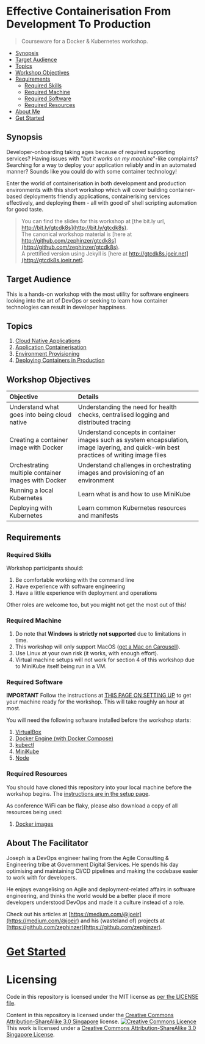 # Effective Containerisation From Development To Production
> Courseware for a Docker & Kubernetes workshop.

- [Synopsis](#synopsis)
- [Target Audience](#target-audience)
- [Topics](#topics)
- [Workshop Objectives](#workshop-objectives)
- [Requirements](#requirements)
  - [Required Skills](#required-skills)
  - [Required Machine](#required-machine)
  - [Required Software](#required-software)
  - [Required Resources](#required-resources)
- [About Me](#about-the-facilitator)
- [Get Started](#get-started)

## Synopsis
Developer-onboarding taking ages because of required supporting services? Having issues with "*but it works on my machine*"-like complaints? Searching for a way to deploy your application reliably and in an automated manner? Sounds like you could do with some container technology!

Enter the world of containerisation in both development and production environments with this short workshop which will cover building container-based deployments friendly applications, containerising services effectively, and deploying them - all with good ol' shell scripting automation for good taste.

> You can find the slides for this workshop at [the bit.ly url, http://bit.ly/gtcdk8s](http://bit.ly/gtcdk8s).  
> The canonical workshop material is [here at http://github.com/zephinzer/gtcdk8s](http://github.com/zephinzer/gtcdk8s).  
> A prettified version using Jekyll is [here at http://gtcdk8s.joeir.net](http://gtcdk8s.joeir.net).

## Target Audience
This is a hands-on workshop with the most utility for software engineers looking into the art of DevOps or seeking to learn how container technologies can result in developer happiness.

## Topics
1. [Cloud Native Applications](./01-application/README.md)
2. [Application Containerisation](./02-containerising/README.md)
3. [Environment Provisioning](./03-provisioning/README.md)
4. [Deploying Containers in Production](./04-deploying/README.md)

## Workshop Objectives

| Objective | Details |
| :-------- | :------ |
| Understand what goes into being cloud native | Understanding the need for health checks, centralised logging and distributed tracing |
| Creating a container image with Docker | Understand concepts in container images such as system encapsulation, image layering, and quick-win best practices of writing image files |
| Orchestrating multiple container images with Docker | Understand challenges in orchestrating images and provisioning of an environment |
| Running a local Kubernetes | Learn what is and how to use MiniKube |
| Deploying with Kubernetes | Learn common Kubernetes resources and manifests |

## Requirements
### Required Skills
Workshop participants should:
1. Be comfortable working with the command line
2. Have experience with software engineering
3. Have a little experience with deployment and operations

Other roles are welcome too, but you might not get the most out of this!

### Required Machine
1. Do note that **Windows is strictly not supported** due to limitations in time.
2. This workshop will only support MacOS ([get a Mac on Carousell](https://sg.carousell.com/search/products/?query=macbook%20pro%202015)).
3. Use Linux at your own risk (it works, with enough effort).
4. Virtual machine setups will not work for section 4 of this workshop due to MiniKube itself being run in a VM.

### Required Software
**IMPORTANT** Follow the instructions at [THIS PAGE ON SETTING UP](./00-setup/README.md) to get your machine ready for the workshop. This will take roughly an hour at most.

You will need the following software installed before the workshop starts:

1. [VirtualBox](./00-setup/README.md#virtualbox)
2. [Docker Engine (with Docker Compose)](./00-setup/README.md#docker-with-compose)
3. [kubectl](./00-setup/README.md#kubectl)
4. [MiniKube](./00-setup/README.md#minikube)
5. [Node](./00-setup/README.md#node)

### Required Resources
You should have cloned this repository into your local machine before the workshop begins. The [instructions are in the setup page](./00-setup/README.md#this-repository).

As conference WiFi can be flaky, please also download a copy of all resources being used:

1. [Docker images](./00-setup/README.md#external-docker-images)

## About The Facilitator
Joseph is a DevOps engineer hailing from the Agile Consulting & Engineering tribe at Government Digital Services. He spends his day optimising and maintaining CI/CD pipelines and making the codebase easier to work with for developers.

He enjoys evangelising on Agile and deployment-related affairs in software engineering, and thinks the world would be a better place if more developers understood DevOps and made it a culture instead of a role.

Check out his articles at [https://medium.com/@joeir](https://medium.com/@joeir) and his (wasteland of) projects at [https://github.com/zephinzer](https://github.com/zephinzer).

# [Get Started](./00-setup/README.md)

# Licensing
Code in this repository is licensed under the MIT license as [per the LICENSE file](./LICENSE).

Content in this repository is licensed under the [Creative Commons Attribution-ShareAlike 3.0 Singapore](http://creativecommons.org/licenses/by-sa/3.0/sg/) license.
<a rel="license" href="http://creativecommons.org/licenses/by-sa/3.0/sg/"><img alt="Creative Commons Licence" style="border-width:0" src="https://i.creativecommons.org/l/by-sa/3.0/sg/88x31.png" /></a><br />This work is licensed under a <a rel="license" href="http://creativecommons.org/licenses/by-sa/3.0/sg/">Creative Commons Attribution-ShareAlike 3.0 Singapore License</a>.